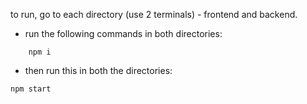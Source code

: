 to run, go to each directory (use 2 terminals) - frontend and backend.
- run the following commands in both directories: 
```
    npm i
```

- then run this in both the directories: 
```
npm start
```
